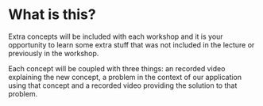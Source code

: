 # What is this?

Extra concepts will be included with each workshop and it is your opportunity to learn some extra stuff that was not
included in the lecture or previously in the workshop.

Each concept will be coupled with three things: an recorded video explaining the new concept, a problem in the context
of our application using that concept and a recorded video providing the solution to that problem.